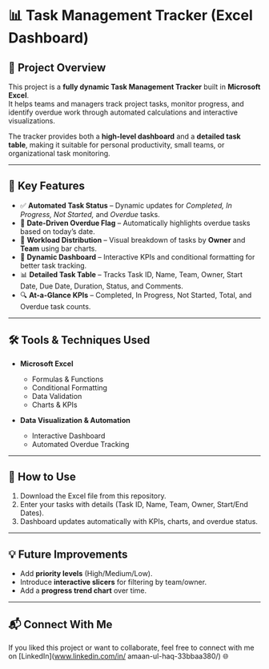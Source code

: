 # 📊 Task Management Tracker (Excel Dashboard)

## 📌 Project Overview
This project is a **fully dynamic Task Management Tracker** built in **Microsoft Excel**.  
It helps teams and managers track project tasks, monitor progress, and identify overdue work through automated calculations and interactive visualizations.  

The tracker provides both a **high-level dashboard** and a **detailed task table**, making it suitable for personal productivity, small teams, or organizational task monitoring.  

---

## 🔑 Key Features
- ✅ **Automated Task Status** – Dynamic updates for *Completed, In Progress, Not Started,* and *Overdue* tasks.  
- 📅 **Date-Driven Overdue Flag** – Automatically highlights overdue tasks based on today’s date.  
- 👥 **Workload Distribution** – Visual breakdown of tasks by **Owner** and **Team** using bar charts.  
- 🎨 **Dynamic Dashboard** – Interactive KPIs and conditional formatting for better task tracking.  
- 📊 **Detailed Task Table** – Tracks Task ID, Name, Team, Owner, Start Date, Due Date, Duration, Status, and Comments.  
- 🔍 **At-a-Glance KPIs** – Completed, In Progress, Not Started, Total, and Overdue task counts.  

---

## 🛠️ Tools & Techniques Used
- **Microsoft Excel**  
  - Formulas & Functions  
  - Conditional Formatting  
  - Data Validation   
  - Charts & KPIs  

- **Data Visualization & Automation**  
  - Interactive Dashboard  
  - Automated Overdue Tracking  

---

## 🚀 How to Use
1. Download the Excel file from this repository.  
2. Enter your tasks with details (Task ID, Name, Team, Owner, Start/End Dates).  
3. Dashboard updates automatically with KPIs, charts, and overdue status.  

---

## 💡 Future Improvements
- Add **priority levels** (High/Medium/Low).  
- Introduce **interactive slicers** for filtering by team/owner.  
- Add a **progress trend chart** over time.  

---

## 📬 Connect With Me
If you liked this project or want to collaborate, feel free to connect with me on [LinkedIn](www.linkedin.com/in/
amaan-ul-haq-33bbaa380/) 🌐  
